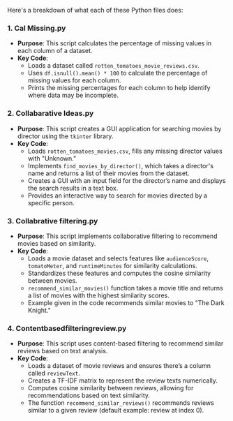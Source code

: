 Here's a breakdown of what each of these Python files does:

### 1. **Cal Missing.py**
   - **Purpose**: This script calculates the percentage of missing values in each column of a dataset.
   - **Key Code**:
     - Loads a dataset called `rotten_tomatoes_movie_reviews.csv`.
     - Uses `df.isnull().mean() * 100` to calculate the percentage of missing values for each column.
     - Prints the missing percentages for each column to help identify where data may be incomplete.

### 2. **Collabarative Ideas.py**
   - **Purpose**: This script creates a GUI application for searching movies by director using the `tkinter` library.
   - **Key Code**:
     - Loads `rotten_tomatoes_movies.csv`, fills any missing director values with "Unknown."
     - Implements `find_movies_by_director()`, which takes a director's name and returns a list of their movies from the dataset.
     - Creates a GUI with an input field for the director’s name and displays the search results in a text box.
     - Provides an interactive way to search for movies directed by a specific person.

### 3. **Collabrative filtering.py**
   - **Purpose**: This script implements collaborative filtering to recommend movies based on similarity.
   - **Key Code**:
     - Loads a movie dataset and selects features like `audienceScore`, `tomatoMeter`, and `runtimeMinutes` for similarity calculations.
     - Standardizes these features and computes the cosine similarity between movies.
     - `recommend_similar_movies()` function takes a movie title and returns a list of movies with the highest similarity scores.
     - Example given in the code recommends similar movies to "The Dark Knight."

### 4. **Contentbasedfilteringreview.py**
   - **Purpose**: This script uses content-based filtering to recommend similar reviews based on text analysis.
   - **Key Code**:
     - Loads a dataset of movie reviews and ensures there’s a column called `reviewText`.
     - Creates a TF-IDF matrix to represent the review texts numerically.
     - Computes cosine similarity between reviews, allowing for recommendations based on text similarity.
     - The function `recommend_similar_reviews()` recommends reviews similar to a given review (default example: review at index 0). 
